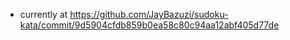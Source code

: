 - currently at https://github.com/JayBazuzi/sudoku-kata/commit/9d5904cfdb859b0ea58c80c94aa12abf405d77de